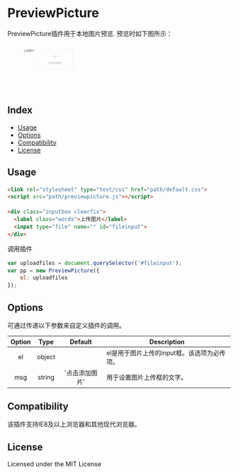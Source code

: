 
# PreviewPicture

PreviewPicture插件用于本地图片预览. 预览时如下图所示：

<img src="https://raw.githubusercontent.com/ljxyweb/MarkDownPhotos/master/plugins/up.gif">


## Index

* [Usage](#usage)
* [Options](#options)
* [Compatibility](#compatibility)
* [License](#license)

## Usage

```html
<link rel="stylesheet" type="text/css" href="path/default.css">
<script src="path/previewpicture.js"></script>

<div class="inputbox clearfix">
  <label class="words">上传图片</label>
  <input type="file" name="" id="fileinput">
</div>
```

调用插件 
```js
var uploadfiles = document.querySelector('#fileinput');
var pp = new PreviewPicture({
    el: uploadfiles
});
```


## Options

可通过传递以下参数来自定义插件的调用。

| Option |  Type  |  Default | Description | 
|:------:|:------:|:--------:|-------------|
|   el   | object |    | el是用于图片上传的input框。该选项为必传项。 |
|   msg  | string | '点击添加图片' | 用于设置图片上传框的文字。        |  
                      

## Compatibility

该插件支持IE8及以上浏览器和其他现代浏览器。

## License

Licensed under the MIT License
